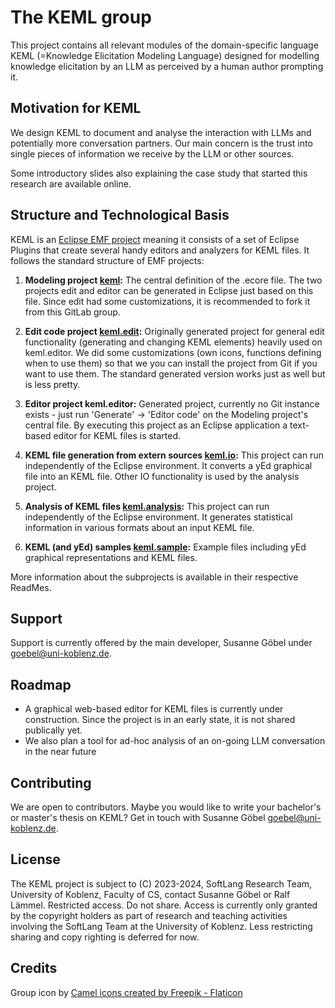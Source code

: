 # The KEML group

This project contains all relevant modules of the domain-specific language KEML (=Knowledge Elicitation Modeling Language) designed for modelling knowledge elicitation by an LLM as perceived by a human author prompting it.

## Motivation for KEML
We design KEML to document and analyse the interaction with LLMs and potentially more conversation partners. Our main concern is the trust into single pieces of information we receive by the LLM or other sources.

Some introductory slides also explaining the case study that started this research are available online.

## Structure and Technological Basis

KEML is an [Eclipse EMF project](https://projects.eclipse.org/projects/modeling.emf.emf) meaning it consists of a set of Eclipse Plugins that create several handy editors and analyzers for KEML files.
It follows the standard structure of EMF projects:

1) **Modeling project [keml](https://github.com/keml-group/keml):** The central definition of the .ecore file. The two projects edit and editor can be generated in Eclipse just based on this file. Since edit had some customizations, it is recommended to fork it from this GitLab group.

2) **Edit code project [keml.edit](https://github.com/keml-group/keml.edit):** Originally generated project for general edit functionality (generating and changing KEML elements) heavily used on keml.editor. We did some customizations (own icons, functions defining when to use them) so that we you can install the project from Git if you want to use them. The standard generated version works just as well but is less pretty.

3) **Editor project keml.editor:** Generated project, currently no Git instance exists - just run 'Generate' -> 'Editor code' on the Modeling project's central file. By executing this project as an Eclipse application a text-based editor for KEML files is started.

5) **KEML file generation from extern sources [keml.io](https://github.com/keml-group/keml.io):** This project can run independently of the Eclipse environment. It converts a yEd graphical file into an KEML file. Other IO functionality is used by the analysis project.

6) **Analysis of KEML files [keml.analysis](https://github.com/keml-group/keml.analysis):** This project can run independently of the Eclipse environment. It generates statistical information in various formats about an input KEML file.

7) **KEML (and yEd) samples [keml.sample](https://github.com/keml-group/keml.sample):** Example files including yEd graphical representations and KEML files.

More information about the subprojects is available in their respective ReadMes.

## Support
Support is currently offered by the main developer, Susanne Göbel under goebel@uni-koblenz.de.

## Roadmap
* A graphical web-based editor for KEML files is currently under construction. Since the project is in an early state, it is not shared publically yet.
* We also plan a tool for ad-hoc analysis of an on-going LLM conversation in the near future

## Contributing
We are open to contributors. Maybe you would like to write your bachelor's or master's thesis on KEML? Get in touch with Susanne Göbel goebel@uni-koblenz.de.

## License

The KEML project is subject to (C) 2023-2024, SoftLang Research Team, University of Koblenz, Faculty of CS, contact Susanne Göbel or Ralf Lämmel. Restricted access. Do not share. Access is currently only granted by the copyright holders as part of research and teaching activities involving the SoftLang Team at the University of Koblenz. Less restricting sharing and copy righting is deferred for now.

## Credits

Group icon by <a href="https://www.flaticon.com/free-icons/camel" title="camel icons">Camel icons created by Freepik - Flaticon</a>
